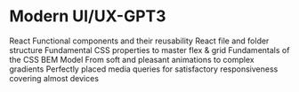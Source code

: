 # Modern UI/UX-GPT3
React Functional components and their reusability React file and folder structure Fundamental CSS properties to master flex & grid Fundamentals of the CSS BEM Model From soft and pleasant animations to complex gradients Perfectly placed media queries for satisfactory responsiveness covering almost devices
